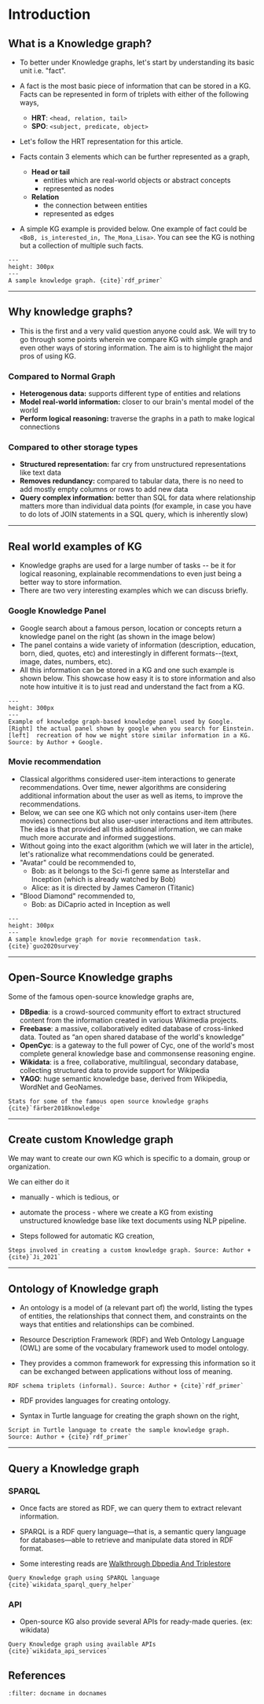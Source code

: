 Introduction
===========================

## What is a Knowledge graph?

- To better under Knowledge graphs, let's start by understanding its basic unit i.e. "fact".

- A fact is the most basic piece of information that can be stored in a KG. Facts can be represented in form of triplets with either of the following ways,
  - **HRT**: `<head, relation, tail>`
  - **SPO**: `<subject, predicate, object>`

- Let's follow the HRT representation for this article.

- Facts contain 3 elements which can be further represented as a graph,
  - **Head or tail**
      - entities which are real-world objects or abstract concepts
      - represented as nodes
  - **Relation**
    - the connection between entities
    - represented as edges

- A simple KG example is provided below. One example of fact could be `<BoB, is_interested_in, The_Mona_Lisa>`. You can see the KG is nothing but a collection of multiple such facts.

```{figure} /imgs/kg_1.png
---
height: 300px
---
A sample knowledge graph. {cite}`rdf_primer`
```

----------

## Why knowledge graphs?

- This is the first and a very valid question anyone could ask. We will try to go through some points wherein we compare KG with simple graph and even other ways of storing information. The aim is to highlight the major pros of using KG.

### Compared to Normal Graph

- **Heterogenous data:** supports different type of entities and relations
- **Model real-world information:** closer to our brain's mental model of the world
- **Perform logical reasoning:** traverse the graphs in a path to make logical connections

### Compared to other storage types

- **Structured representation:** far cry from unstructured representations like text data
- **Removes redundancy:** compared to tabular data, there is no need to add mostly empty columns or rows to add new data
- **Query complex information:** better than SQL for data where relationship matters more than individual data points (for example, in case you have to do lots of JOIN statements in a SQL query, which is inherently slow)

----------

## Real world examples of KG

- Knowledge graphs are used for a large number of tasks -- be it for logical reasoning, explainable recommendations to even just being a better way to store information.
- There are two very interesting examples which we can discuss briefly.

### Google Knowledge Panel

- Google search about a famous person, location or concepts return a knowledge panel on the right (as shown in the image below)
- The panel contains a wide variety of information (description, education, born, died, quotes, etc) and interestingly in different formats--(text, image, dates, numbers, etc).
- All this information can be stored in a KG and one such example is shown below. This showcase how easy it is to store information and also note how intuitive it is to just read and understand the fact from a KG.

```{figure} /imgs/kg_ex_1.png
---
height: 300px
---
Example of knowledge graph-based knowledge panel used by Google. [Right] the actual panel shown by google when you search for Einstein. [left]  recreation of how we might store similar information in a KG. Source: by Author + Google.
```
### Movie recommendation

- Classical algorithms considered user-item interactions to generate recommendations. Over time, newer algorithms are considering additional information about the user as well as items, to improve the recommendations.
- Below, we can see one KG which not only contains user-item (here movies) connections but also user-user interactions and item attributes. The idea is that provided all this additional information, we can make much more accurate and informed suggestions.
- Without going into the exact algorithm (which we will later in the article), let's rationalize what recommendations could be generated.
- "Avatar" could be recommended to,
	- Bob: as it belongs to the Sci-fi genre same as Interstellar and Inception (which is already watched by Bob)
	- Alice: as it is directed by James Cameron (Titanic)
- "Blood Diamond" recommended to,
	- Bob: as DiCaprio acted in Inception as well

```{figure} /imgs/kg_ex_2.png
---
height: 300px
---
A sample knowledge graph for movie recommendation task. {cite}`guo2020survey`
```

----------

## Open-Source Knowledge graphs

Some of the famous open-source knowledge graphs are,

- **DBpedia**: is a crowd-sourced community effort to extract structured content from the information created in various Wikimedia projects.
- **Freebase**: a massive, collaboratively edited database of cross-linked data. Touted as “an open shared database of the world's knowledge”
- **OpenCyc**: is a gateway to the full power of Cyc, one of the world's most complete general knowledge base and commonsense reasoning engine.
- **Wikidata**: is a free, collaborative, multilingual, secondary database, collecting structured data to provide support for Wikipedia
- **YAGO**:  huge semantic knowledge base, derived from Wikipedia, WordNet and GeoNames.

```{figure} /imgs/prackg_opensourcekg.png
Stats for some of the famous open source knowledge graphs {cite}`färber2018knowledge`
```

----------

## Create custom Knowledge graph

We may want to create our own KG which is specific to a domain, group or organization.

We can either do it
- manually - which is tedious, or
- automate the process - where we create a KG from existing unstructured knowledge base like text documents using NLP pipeline.

- Steps followed for automatic KG creation,

```{figure} /imgs/prackg_createkg.png
Steps involved in creating a custom knowledge graph. Source: Author + {cite}`Ji_2021`
```

----------

## Ontology of Knowledge graph

- An ontology is a model of (a relevant part of) the world, listing the types of entities, the relationships that connect them, and constraints on the ways that entities and relationships can be combined.

- Resource Description Framework (RDF) and Web Ontology Language (OWL) are some of the vocabulary framework used to model ontology.

- They provides a common framework for expressing this information so it can be exchanged between applications without loss of meaning.


```{figure} /imgs/prackg_schema.png
RDF schema triplets (informal). Source: Author + {cite}`rdf_primer`
```

- RDF provides languages for creating ontology.

- Syntax in Turtle language for creating the graph shown on the right,

```{figure} /imgs/prackg_turtle.png
Script in Turtle language to create the sample knowledge graph. Source: Author + {cite}`rdf_primer`
```

----------

## Query a Knowledge graph

### SPARQL

- Once facts are stored as RDF, we can query them to extract relevant information.

- SPARQL is a RDF query language—that is, a semantic query language for databases—able to retrieve and manipulate data stored in RDF format.

- Some interesting reads are [Walkthrough Dbpedia And Triplestore](https://mickael.kerjean.me/2016/05/20/walkthrough-dbpedia-and-triplestore/)

```{figure} /imgs/prackg_querykg_sparql.png
Query Knowledge graph using SPARQL language {cite}`wikidata_sparql_query_helper`
```

### API

- Open-source KG also provide several APIs for ready-made queries. (ex: wikidata)

```{figure} /imgs/prackg_querykg_api.png
Query Knowledge graph using available APIs {cite}`wikidata_api_services`
```

## References


```{bibliography}
:filter: docname in docnames
```
